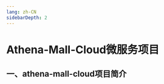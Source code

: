 ```yaml
---
lang: zh-CN
sidebarDepth: 2
---
```


# Athena-Mall-Cloud微服务项目

## 一、athena-mall-cloud项目简介










